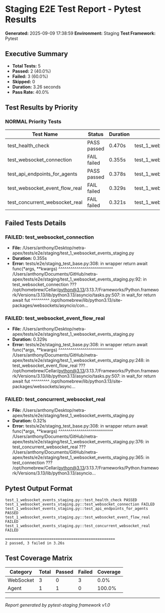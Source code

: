 # Staging E2E Test Report - Pytest Results

**Generated:** 2025-09-09 17:38:59
**Environment:** Staging
**Test Framework:** Pytest

## Executive Summary

- **Total Tests:** 5
- **Passed:** 2 (40.0%)
- **Failed:** 3 (60.0%)
- **Skipped:** 0
- **Duration:** 3.26 seconds
- **Pass Rate:** 40.0%

## Test Results by Priority

### NORMAL Priority Tests

| Test Name | Status | Duration | File |
|-----------|--------|----------|------|
| test_health_check | PASS passed | 0.470s | test_1_websocket_events_staging.py |
| test_websocket_connection | FAIL failed | 0.355s | test_1_websocket_events_staging.py |
| test_api_endpoints_for_agents | PASS passed | 0.378s | test_1_websocket_events_staging.py |
| test_websocket_event_flow_real | FAIL failed | 0.329s | test_1_websocket_events_staging.py |
| test_concurrent_websocket_real | FAIL failed | 0.321s | test_1_websocket_events_staging.py |

## Failed Tests Details

### FAILED: test_websocket_connection
- **File:** /Users/anthony/Desktop/netra-apex/tests/e2e/staging/test_1_websocket_events_staging.py
- **Duration:** 0.355s
- **Error:** tests/e2e/staging_test_base.py:308: in wrapper
    return await func(*args, **kwargs)
           ^^^^^^^^^^^^^^^^^^^^^^^^^^^
/Users/anthony/Documents/GitHub/netra-apex/tests/e2e/staging/test_1_websocket_events_staging.py:92: in test_websocket_connection
    ???
/opt/homebrew/Cellar/python@3.13/3.13.7/Frameworks/Python.framework/Versions/3.13/lib/python3.13/asyncio/tasks.py:507: in wait_for
    return await fut
           ^^^^^^^^^
/opt/homebrew/lib/python3.13/site-packages/websockets/asyncio/con...

### FAILED: test_websocket_event_flow_real
- **File:** /Users/anthony/Desktop/netra-apex/tests/e2e/staging/test_1_websocket_events_staging.py
- **Duration:** 0.329s
- **Error:** tests/e2e/staging_test_base.py:308: in wrapper
    return await func(*args, **kwargs)
           ^^^^^^^^^^^^^^^^^^^^^^^^^^^
/Users/anthony/Documents/GitHub/netra-apex/tests/e2e/staging/test_1_websocket_events_staging.py:248: in test_websocket_event_flow_real
    ???
/opt/homebrew/Cellar/python@3.13/3.13.7/Frameworks/Python.framework/Versions/3.13/lib/python3.13/asyncio/tasks.py:507: in wait_for
    return await fut
           ^^^^^^^^^
/opt/homebrew/lib/python3.13/site-packages/websockets/async...

### FAILED: test_concurrent_websocket_real
- **File:** /Users/anthony/Desktop/netra-apex/tests/e2e/staging/test_1_websocket_events_staging.py
- **Duration:** 0.321s
- **Error:** tests/e2e/staging_test_base.py:308: in wrapper
    return await func(*args, **kwargs)
           ^^^^^^^^^^^^^^^^^^^^^^^^^^^
/Users/anthony/Documents/GitHub/netra-apex/tests/e2e/staging/test_1_websocket_events_staging.py:376: in test_concurrent_websocket_real
    ???
/Users/anthony/Documents/GitHub/netra-apex/tests/e2e/staging/test_1_websocket_events_staging.py:365: in test_connection
    ???
/opt/homebrew/Cellar/python@3.13/3.13.7/Frameworks/Python.framework/Versions/3.13/lib/python3.13/asyncio...

## Pytest Output Format

```
test_1_websocket_events_staging.py::test_health_check PASSED
test_1_websocket_events_staging.py::test_websocket_connection FAILED
test_1_websocket_events_staging.py::test_api_endpoints_for_agents PASSED
test_1_websocket_events_staging.py::test_websocket_event_flow_real FAILED
test_1_websocket_events_staging.py::test_concurrent_websocket_real FAILED

==================================================
2 passed, 3 failed in 3.26s
```

## Test Coverage Matrix

| Category | Total | Passed | Failed | Coverage |
|----------|-------|--------|--------|----------|
| WebSocket | 3 | 0 | 3 | 0.0% |
| Agent | 1 | 1 | 0 | 100.0% |

---
*Report generated by pytest-staging framework v1.0*
